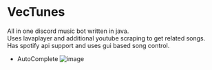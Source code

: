 # VecTunes
All in one discord music bot written in java.  
Uses lavaplayer and additional youtube scraping to get related songs.  
Has spotify api support and uses gui based song control.

- AutoComplete
![image](https://github.com/MrF1yn/VecTunes/assets/86141373/e6d67d29-65c7-4801-baf8-13992de7d3e3)

